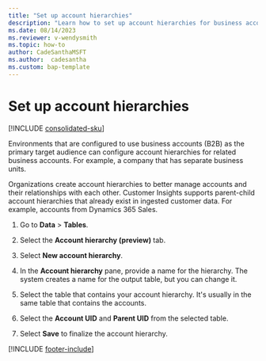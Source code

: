 ```yaml
---
title: "Set up account hierarchies"
description: "Learn how to set up account hierarchies for business accounts in Dynamics 365 Customer Insights" 
ms.date: 08/14/2023
ms.reviewer: v-wendysmith
ms.topic: how-to
author: CadeSanthaMSFT
ms.author:  cadesantha
ms.custom: bap-template
---
```


# Set up account hierarchies

[!INCLUDE [consolidated-sku](../includes/consolidated-sku.md)]

Environments that are configured to use business accounts (B2B) as the primary target audience can configure account hierarchies for related business accounts. For example, a company that has separate business units.

Organizations create account hierarchies to better manage accounts and their relationships with each other. Customer Insights supports parent-child account hierarchies that already exist in ingested customer data. For example, accounts from Dynamics 365 Sales.

1. Go to **Data** > **Tables**.

1. Select the **Account hierarchy (preview)** tab.

1. Select **New account hierarchy**.

1. In the **Account hierarchy** pane, provide a name for the hierarchy. The system creates a name for the output table, but you can change it.

1. Select the table that contains your account hierarchy. It's usually in the same table that contains the accounts.

1. Select the **Account UID** and **Parent UID** from the selected table.

1. Select **Save** to finalize the account hierarchy.

[!INCLUDE [footer-include](../includes/footer-banner.md)]
